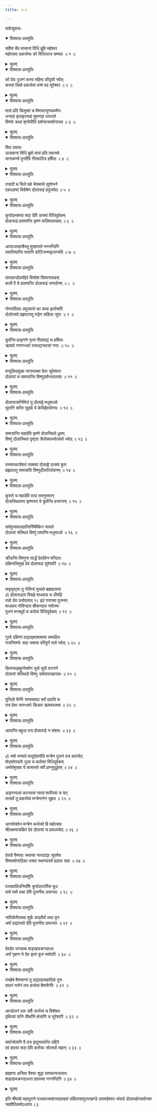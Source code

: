 ```yaml
---
title: ०८३

---
```

पार्वत्युवाच-  

<details open><summary>विश्वास-प्रस्तुतिः</summary>

सर्वेषां चैव मासानां विधिं ब्रूहि महेश्वर  
महोत्सवः प्रकर्त्तव्यः को विधिस्तत्र सम्मतः ॥ १ ॥
</details>

<details><summary>मूलम्</summary>

सर्वेषां चैव मासानां विधिं ब्रूहि महेश्वर  
महोत्सवः प्रकर्त्तव्यः को विधिस्तत्र सम्मतः ॥ १ ॥
</details>



<details open><summary>विश्वास-प्रस्तुतिः</summary>

को देवः पूजनं कस्य महिमा कीदृशो भवेत्  
कस्यां तिथौ प्रकर्त्तव्यं तन्मे वद सुरेश्वर ॥ २ ॥
</details>

<details><summary>मूलम्</summary>

को देवः पूजनं कस्य महिमा कीदृशो भवेत्  
कस्यां तिथौ प्रकर्त्तव्यं तन्मे वद सुरेश्वर ॥ २ ॥
</details>



<details open><summary>विश्वास-प्रस्तुतिः</summary>

मासं प्रति किमुक्तं च वैष्णवान्पुण्यकर्मणः  
धन्याहं कृतकृत्याहं सुभगाहं धरातले  
विष्णोः कथां शृणोमीति दर्शनात्स्पर्शनात्तव ॥ ३ ॥
</details>

<details><summary>मूलम्</summary>

मासं प्रति किमुक्तं च वैष्णवान्पुण्यकर्मणः  
धन्याहं कृतकृत्याहं सुभगाहं धरातले  
विष्णोः कथां शृणोमीति दर्शनात्स्पर्शनात्तव ॥ ३ ॥
</details>



<details open><summary>विश्वास-प्रस्तुतिः</summary>

शिव उवाच-  
उत्सवानां विधिं ब्रूमो मासं प्रति तवानघे  
यानाकर्ण्य पुनर्देवि गीतवादित्र हर्षिता ॥ ४ ॥
</details>

<details><summary>मूलम्</summary>

शिव उवाच-  
उत्सवानां विधिं ब्रूमो मासं प्रति तवानघे  
यानाकर्ण्य पुनर्देवि गीतवादित्र हर्षिता ॥ ४ ॥
</details>



<details open><summary>विश्वास-प्रस्तुतिः</summary>

तत्रादौ च सिते पक्षे चैत्रमासे सुशोभने  
एकादश्यां विशेषेण दोलारूढं प्रपूजयेत् ॥ ५ ॥
</details>

<details><summary>मूलम्</summary>

तत्रादौ च सिते पक्षे चैत्रमासे सुशोभने  
एकादश्यां विशेषेण दोलारूढं प्रपूजयेत् ॥ ५ ॥
</details>



<details open><summary>विश्वास-प्रस्तुतिः</summary>

कुर्याद्भक्त्या सदा देवि उत्सवं विधिपूर्वकम्  
दोलारूढं प्रपश्यन्ति कृष्णं कलिमलापहम् ॥ ६ ॥
</details>

<details><summary>मूलम्</summary>

कुर्याद्भक्त्या सदा देवि उत्सवं विधिपूर्वकम्  
दोलारूढं प्रपश्यन्ति कृष्णं कलिमलापहम् ॥ ६ ॥
</details>



<details open><summary>विश्वास-प्रस्तुतिः</summary>

अपराधसहस्रैस्तु मुक्तास्ते नगनन्दिनि  
तावत्तिष्ठन्ति पापानि कोटिजन्मकृतान्यपि ॥ ७ ॥
</details>

<details><summary>मूलम्</summary>

अपराधसहस्रैस्तु मुक्तास्ते नगनन्दिनि  
तावत्तिष्ठन्ति पापानि कोटिजन्मकृतान्यपि ॥ ७ ॥
</details>



<details open><summary>विश्वास-प्रस्तुतिः</summary>

यावन्नान्दोलयेद्देवं विश्वेशं विश्वनायकम्  
कलौ वै ये प्रपश्यन्ति दोलारूढं जनार्दनम् ॥ ८ ॥
</details>

<details><summary>मूलम्</summary>

यावन्नान्दोलयेद्देवं विश्वेशं विश्वनायकम्  
कलौ वै ये प्रपश्यन्ति दोलारूढं जनार्दनम् ॥ ८ ॥
</details>



<details open><summary>विश्वास-प्रस्तुतिः</summary>

गोघ्नादिकाः प्रमुच्यन्ते का कथा इतरेष्वपि  
दोलोत्सवे प्रहृष्टास्तु रुद्रेण सहिताः सुराः ॥ ९ ॥
</details>

<details><summary>मूलम्</summary>

गोघ्नादिकाः प्रमुच्यन्ते का कथा इतरेष्वपि  
दोलोत्सवे प्रहृष्टास्तु रुद्रेण सहिताः सुराः ॥ ९ ॥
</details>



<details open><summary>विश्वास-प्रस्तुतिः</summary>

कुर्वन्ति प्राङ्गणे नृत्यं गीतवाद्यं च हर्षिताः  
ऋषयो गणगन्धर्वा रम्भाद्यप्सरसां गणाः ॥ १० ॥
</details>

<details><summary>मूलम्</summary>

कुर्वन्ति प्राङ्गणे नृत्यं गीतवाद्यं च हर्षिताः  
ऋषयो गणगन्धर्वा रम्भाद्यप्सरसां गणाः ॥ १० ॥
</details>



<details open><summary>विश्वास-प्रस्तुतिः</summary>

वासुकिप्रमुखा नागास्तथा देवाः सुरेश्वराः  
दोलायां च समायान्ति विष्णुदर्शनलालसाः ॥ ११ ॥
</details>

<details><summary>मूलम्</summary>

वासुकिप्रमुखा नागास्तथा देवाः सुरेश्वराः  
दोलायां च समायान्ति विष्णुदर्शनलालसाः ॥ ११ ॥
</details>



<details open><summary>विश्वास-प्रस्तुतिः</summary>

दोलायात्रानिमित्तं तु दोलाह्ने मधुमाधवे  
भूतानि सन्ति भूपृष्ठे ये केचिद्देवयोनयः ॥ १२ ॥
</details>

<details><summary>मूलम्</summary>

दोलायात्रानिमित्तं तु दोलाह्ने मधुमाधवे  
भूतानि सन्ति भूपृष्ठे ये केचिद्देवयोनयः ॥ १२ ॥
</details>



<details open><summary>विश्वास-प्रस्तुतिः</summary>

समायान्ति महादेवि कृष्णे दोलास्थिते ध्रुवम्  
विष्णुं दोलास्थितं दृष्ट्वा त्रैलोक्यस्योत्सवो भवेत् ॥ १३ ॥
</details>

<details><summary>मूलम्</summary>

समायान्ति महादेवि कृष्णे दोलास्थिते ध्रुवम्  
विष्णुं दोलास्थितं दृष्ट्वा त्रैलोक्यस्योत्सवो भवेत् ॥ १३ ॥
</details>



<details open><summary>विश्वास-प्रस्तुतिः</summary>

तस्मात्कार्यशतं त्यक्त्वा दोलाह्ने उत्सवं कुरु  
प्रह्लादस्तु समायाति विष्णुर्दोलाधिरोहणम् ॥ १४ ॥
</details>

<details><summary>मूलम्</summary>

तस्मात्कार्यशतं त्यक्त्वा दोलाह्ने उत्सवं कुरु  
प्रह्लादस्तु समायाति विष्णुर्दोलाधिरोहणम् ॥ १४ ॥
</details>



<details open><summary>विश्वास-प्रस्तुतिः</summary>

कुरुते च महादेवि वरदं तमनुस्मरन्  
दोलास्थितस्य कृष्णस्य ये कुर्वन्ति प्रजागरम् ॥ १५ ॥
</details>

<details><summary>मूलम्</summary>

कुरुते च महादेवि वरदं तमनुस्मरन्  
दोलास्थितस्य कृष्णस्य ये कुर्वन्ति प्रजागरम् ॥ १५ ॥
</details>



<details open><summary>विश्वास-प्रस्तुतिः</summary>

सर्वपुण्यफलप्राप्तिर्निमेषैकेन जायते  
दोलायां संस्थितं विष्णुं पश्यन्ति मधुमाधवे ॥ १६ ॥
</details>

<details><summary>मूलम्</summary>

सर्वपुण्यफलप्राप्तिर्निमेषैकेन जायते  
दोलायां संस्थितं विष्णुं पश्यन्ति मधुमाधवे ॥ १६ ॥
</details>



<details open><summary>विश्वास-प्रस्तुतिः</summary>

क्रीडन्ति विष्णुना सार्द्धं देवदेवेन वन्दिताः  
दक्षिणाभिमुखं देवं दोलारूढं सुरेश्वरि ॥ १७ ॥
</details>

<details><summary>मूलम्</summary>

क्रीडन्ति विष्णुना सार्द्धं देवदेवेन वन्दिताः  
दक्षिणाभिमुखं देवं दोलारूढं सुरेश्वरि ॥ १७ ॥
</details>



<details open><summary>विश्वास-प्रस्तुतिः</summary>

सकृद्दृष्ट्वा तु गोविन्दं मुच्यते ब्रह्महत्यया  
ॐ दोलारूढाय विद्महे माधवाय च धीमहि  
तन्नो देवः प्रचोदयात् १८ इदं गायत्र्या पूजनम्  
माधवाय गोविन्दाय श्रीकण्ठाय नमोनमः  
पूजनं मन्त्रपूर्वं च कर्तव्यं विधिपूर्वकम् ॥ १९ ॥
</details>

<details><summary>मूलम्</summary>

सकृद्दृष्ट्वा तु गोविन्दं मुच्यते ब्रह्महत्यया  
ॐ दोलारूढाय विद्महे माधवाय च धीमहि  
तन्नो देवः प्रचोदयात् १८ इदं गायत्र्या पूजनम्  
माधवाय गोविन्दाय श्रीकण्ठाय नमोनमः  
पूजनं मन्त्रपूर्वं च कर्तव्यं विधिपूर्वकम् ॥ १९ ॥
</details>



<details open><summary>विश्वास-प्रस्तुतिः</summary>

गुरवे दक्षिणां दद्याद्यथाशक्त्या समाहितः  
गायन्विष्णोः सदा भक्त्या परिपूर्णं ततो भवेत् ॥ २० ॥
</details>

<details><summary>मूलम्</summary>

गुरवे दक्षिणां दद्याद्यथाशक्त्या समाहितः  
गायन्विष्णोः सदा भक्त्या परिपूर्णं ततो भवेत् ॥ २० ॥
</details>



<details open><summary>विश्वास-प्रस्तुतिः</summary>

किमन्यद्बहुनोक्तेन भूयो भूयो वरानने  
दोलायां संस्थितो विष्णुः सर्वपापापहारकः ॥ २१ ॥
</details>

<details><summary>मूलम्</summary>

किमन्यद्बहुनोक्तेन भूयो भूयो वरानने  
दोलायां संस्थितो विष्णुः सर्वपापापहारकः ॥ २१ ॥
</details>



<details open><summary>विश्वास-प्रस्तुतिः</summary>

पूजितो यैर्नरैः सम्यक्सदा सर्वं ददाति च  
यत्र देवाः सगन्धर्वाः किन्नरा ऋषयस्तथा ॥ २२ ॥
</details>

<details><summary>मूलम्</summary>

पूजितो यैर्नरैः सम्यक्सदा सर्वं ददाति च  
यत्र देवाः सगन्धर्वाः किन्नरा ऋषयस्तथा ॥ २२ ॥
</details>



<details open><summary>विश्वास-प्रस्तुतिः</summary>

आयान्ति बहुधा तत्र दोलारूढे न संशयः ॥ २३ ॥
</details>

<details><summary>मूलम्</summary>

आयान्ति बहुधा तत्र दोलारूढे न संशयः ॥ २३ ॥
</details>



<details open><summary>विश्वास-प्रस्तुतिः</summary>

ॐ नमो भगवते वासुदेवायेति मन्त्रेण पूजनं तत्र कारयेत्  
षोडशोपचारैः पूजा च कर्तव्या विधिपूर्वकम्  
धर्मार्थमुख्या ये कामास्ते सर्वे प्राप्नुयुर्ध्रुवम् ॥ २४ ॥
</details>

<details><summary>मूलम्</summary>

ॐ नमो भगवते वासुदेवायेति मन्त्रेण पूजनं तत्र कारयेत्  
षोडशोपचारैः पूजा च कर्तव्या विधिपूर्वकम्  
धर्मार्थमुख्या ये कामास्ते सर्वे प्राप्नुयुर्ध्रुवम् ॥ २४ ॥
</details>



<details open><summary>विश्वास-प्रस्तुतिः</summary>

अङ्गन्यासं करन्यासं न्यासं शारीरकं च यत्  
तत्सर्वं तु प्रकर्त्तव्यं मन्त्रेणानेन सुव्रत ॥ २५ ॥
</details>

<details><summary>मूलम्</summary>

अङ्गन्यासं करन्यासं न्यासं शारीरकं च यत्  
तत्सर्वं तु प्रकर्त्तव्यं मन्त्रेणानेन सुव्रत ॥ २५ ॥
</details>



<details open><summary>विश्वास-प्रस्तुतिः</summary>

आगमोक्तेन मन्त्रेण कर्त्तव्यो हि महोत्सवः  
श्रीलक्ष्म्यासहितं देवं दोलायां च प्रकल्पयेत् ॥ २६ ॥
</details>

<details><summary>मूलम्</summary>

आगमोक्तेन मन्त्रेण कर्त्तव्यो हि महोत्सवः  
श्रीलक्ष्म्यासहितं देवं दोलायां च प्रकल्पयेत् ॥ २६ ॥
</details>



<details open><summary>विश्वास-प्रस्तुतिः</summary>

देवाग्रे वैष्णवाः स्थाप्या नारदाद्याः सुरर्षयः  
विष्वक्सेनादिका भक्ता स्थाप्यास्ते ह्यग्रतः सदा ॥ २७ ॥
</details>

<details><summary>मूलम्</summary>

देवाग्रे वैष्णवाः स्थाप्या नारदाद्याः सुरर्षयः  
विष्वक्सेनादिका भक्ता स्थाप्यास्ते ह्यग्रतः सदा ॥ २७ ॥
</details>



<details open><summary>विश्वास-प्रस्तुतिः</summary>

पञ्चवादित्रनिर्घोषैः कुर्यादारार्तिकं बुधः  
यामे यामे तथा देवि पूजनीयः प्रयत्नतः ॥ २८ ॥
</details>

<details><summary>मूलम्</summary>

पञ्चवादित्रनिर्घोषैः कुर्यादारार्तिकं बुधः  
यामे यामे तथा देवि पूजनीयः प्रयत्नतः ॥ २८ ॥
</details>



<details open><summary>विश्वास-प्रस्तुतिः</summary>

नालिकेरैस्तथा शुभ्रैः कदलैर्वा तथा पुनः  
अर्घं दद्यात्ततो देवि पूजनीयः प्रयत्नतः ॥ २९ ॥
</details>

<details><summary>मूलम्</summary>

नालिकेरैस्तथा शुभ्रैः कदलैर्वा तथा पुनः  
अर्घं दद्यात्ततो देवि पूजनीयः प्रयत्नतः ॥ २९ ॥
</details>



<details open><summary>विश्वास-प्रस्तुतिः</summary>

देवदेव जगन्नाथ शङ्खचक्रगदाधर  
अर्घं गृहाण मे देव कृपां कुरु ममोपरि ॥ ३० ॥
</details>

<details><summary>मूलम्</summary>

देवदेव जगन्नाथ शङ्खचक्रगदाधर  
अर्घं गृहाण मे देव कृपां कुरु ममोपरि ॥ ३० ॥
</details>



<details open><summary>विश्वास-प्रस्तुतिः</summary>

तच्छेषं वैष्णवानां तु दद्यात्प्राच्छादिकं पुनः  
वादनं नर्त्तनं तत्र कर्त्तव्यं वैष्णवैर्नरैः ॥ ३१ ॥
</details>

<details><summary>मूलम्</summary>

तच्छेषं वैष्णवानां तु दद्यात्प्राच्छादिकं पुनः  
वादनं नर्त्तनं तत्र कर्त्तव्यं वैष्णवैर्नरैः ॥ ३१ ॥
</details>



<details open><summary>विश्वास-प्रस्तुतिः</summary>

आन्दोलनं ततः सर्वैः कर्त्तव्यं च विशेषतः  
पृथिव्यां यानि तीर्थानि क्षेत्राणि च सुरेश्वरि ॥ ३२ ॥
</details>

<details><summary>मूलम्</summary>

आन्दोलनं ततः सर्वैः कर्त्तव्यं च विशेषतः  
पृथिव्यां यानि तीर्थानि क्षेत्राणि च सुरेश्वरि ॥ ३२ ॥
</details>



<details open><summary>विश्वास-प्रस्तुतिः</summary>

सर्वान्येतानि वै तत्र द्रष्टुमायान्ति तद्दिने  
एवं ज्ञात्वा सदा देवि कर्त्तव्यः सोत्सवो महान् ॥ ३३ ॥
</details>

<details><summary>मूलम्</summary>

सर्वान्येतानि वै तत्र द्रष्टुमायान्ति तद्दिने  
एवं ज्ञात्वा सदा देवि कर्त्तव्यः सोत्सवो महान् ॥ ३३ ॥
</details>



<details open><summary>विश्वास-प्रस्तुतिः</summary>

ब्राह्मणाः क्षत्रिया वैश्याः शूद्रा याश्चान्यजातयः  
शङ्खचक्रगदाधारा ज्ञातव्या नगनन्दिनि ॥ ३४ ॥
</details>

<details><summary>मूलम्</summary>

ब्राह्मणाः क्षत्रिया वैश्याः शूद्रा याश्चान्यजातयः  
शङ्खचक्रगदाधारा ज्ञातव्या नगनन्दिनि ॥ ३४ ॥
</details>


इति श्रीपाद्मे महापुराणे पञ्चपञ्चाशत्साहस्र्यां संहितायामुत्तरखण्डे उमामहेश्वर-संवादे दोलामहोत्सवोनाम त्र्यशीतितमोऽध्यायः ८३